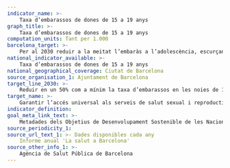 ```yaml
---
indicator_name: >-
    Taxa d’embarassos de dones de 15 a 19 anys
graph_title: >-
    Taxa d’embarassos de dones de 15 a 19 anys
computation_units: Tant per 1.000
barcelona_target: >-
    Per al 2030 reduir a la meitat l’embaràs a l’adolescència, escurçant també les diferències entre districtes 
national_indicator_available: >-
    Taxa d’embarassos de dones de 15 a 19 anys
national_geographical_coverage: Ciutat de Barcelona
source_organisation_1: Ajuntament de Barcelona
target_line_2030: >-
    Reduir en un 50% com a mínim la taxa d’embarassos en les noies de 15 a 19 anys: Per sota del 9,5 per mil
target_name: >-
    Garantir l’accés universal als serveis de salut sexual i reproductiva, inclosos els de planificació familiar, informació i educació, així com la integració de la salut reproductiva a les estratègies i els programes nacionals
indicator_definition:
goal_meta_link_text: >-
    Metadades dels Objetius de Desenvolupament Sostenible de les Nacions Unides (pdf 894kB)
source_periodicity_1: 
source_url_text_1: >- Dades disponibles cada any
    Informe anual 'La salut a Barcelona'  
source_other_info_1: >-
    Agència de Salut Pública de Barcelona
---
```

